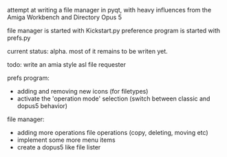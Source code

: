 attempt at writing a file manager in pyqt,
with heavy influences from the Amiga Workbench and Directory Opus 5

file manager is started with Kickstart.py
preference program is started with prefs.py

current status:
alpha. most of it remains to be writen yet.

todo:
write an amia style asl file requester

prefs program:
- adding and removing new icons (for filetypes)
- activate the 'operation mode' selection 
  (switch between classic and dopus5 behavior)

file manager:
- adding more operations file operations (copy, deleting, moving etc)
- implement some more menu items
- create a dopus5 like file lister
